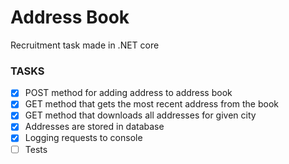 # Address Book

Recruitment task made in .NET core

### TASKS

- [x] POST method for adding address to address book
- [x] GET method that gets the most recent address from the book
- [x] GET method that downloads all addresses for given city
- [x] Addresses are stored in database
- [x] Logging requests to console
- [ ] Tests 
